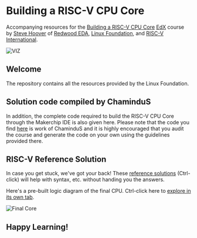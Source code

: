 # Building a RISC-V CPU Core

Accompanying resources for the [Building a RISC-V CPU Core](https://www.edx.org/course/building-a-risc-v-cpu-core) [EdX](https://edx.org/) course by [Steve Hoover](https://www.linkedin.com/in/steve-hoover-a44b607/) of [Redwood EDA](https://redwoodeda.com), [Linux Foundation](https://www.linuxfoundation.org/), and [RISC-V International](https://riscv.org).

![VIZ](LF_VIZ.png)

## Welcome

The repository contains all the resources provided by the Linux Foundation.

## Solution code compiled by ChaminduS

In addition, the complete code required to build the RISC-V CPU Core through the Makerchip IDE is also given here. Please note that the code you find [here](https://github.com/ChaminduS/Building-a-RISC-V-CPU-Core/blob/main/full_riscv.tlv) is work of ChaminduS and it is highly encouraged that you audit the course and generate the code on your own using the guidelines provided there.

## RISC-V Reference Solution

In case you get stuck, we've got your back! These <a href="https://makerchip.com/sandbox?code_url=https:%2F%2Fraw.githubusercontent.com%2Fstevehoover%2FLF-Building-a-RISC-V-CPU-Core%2Fmain%2Frisc-v_solutions.tlv" target="_blank" atom_fix="_">reference solutions</a> (Ctrl-click) will help with syntax, etc. without handing you the answers.

Here's a pre-built logic diagram of the final CPU. Ctrl-click here to [explore in its own tab](https://github.com/ChaminduS/Building-a-RISC-V-CPU-Core/blob/main/lib/riscv.svg).

![Final Core](lib/riscv.svg)

## Happy Learning!



